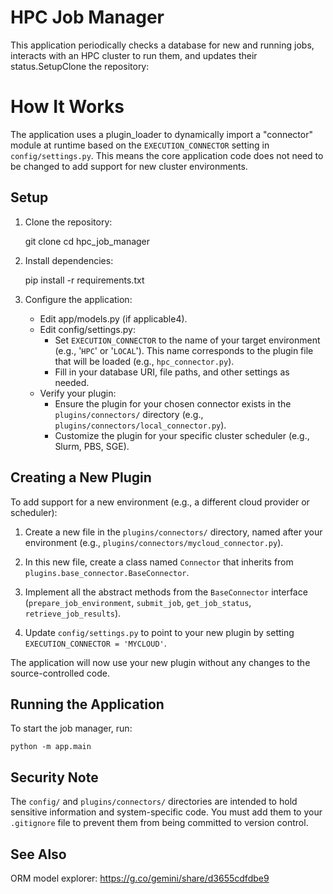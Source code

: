 # HPC Job Manager

This application periodically checks a database for new and running jobs, interacts with an HPC
cluster to run them, and updates their status.SetupClone the repository:

# How It Works

The application uses a plugin_loader to dynamically import a "connector" module at runtime based
on the `EXECUTION_CONNECTOR` setting in `config/settings.py`. This means the core application code
does not need to be changed to add support for new cluster environments.

## Setup

1. Clone the repository:

    git clone <your-repo-url>
    cd hpc_job_manager

2. Install dependencies:

    pip install -r requirements.txt

3. Configure the application:

    * Edit app/models.py (if applicable4).
    * Edit config/settings.py:
        * Set `EXECUTION_CONNECTOR` to the name of your target environment (e.g., '`HPC`' or '`LOCAL`'). This name corresponds to the plugin file that will be loaded (e.g., `hpc_connector.py`).
        * Fill in your database URI, file paths, and other settings as needed.
    * Verify your plugin:
        * Ensure the plugin for your chosen connector exists in the `plugins/connectors/` directory (e.g., `plugins/connectors/local_connector.py`).
        * Customize the plugin for your specific cluster scheduler (e.g., Slurm, PBS, SGE).

## Creating a New Plugin

To add support for a new environment (e.g., a different cloud provider or scheduler):

1. Create a new file in the `plugins/connectors/` directory, named after your environment (e.g., `plugins/connectors/mycloud_connector.py`).

2. In this new file, create a class named `Connector` that inherits from `plugins.base_connector.BaseConnector`.

3. Implement all the abstract methods from the `BaseConnector` interface (`prepare_job_environment`, `submit_job`, `get_job_status`, `retrieve_job_results`).

4. Update `config/settings.py` to point to your new plugin by setting `EXECUTION_CONNECTOR = 'MYCLOUD'`.

The application will now use your new plugin without any changes to the source-controlled code.

## Running the Application

To start the job manager, run:

    python -m app.main

## Security Note

The `config/` and `plugins/connectors/` directories are intended to hold sensitive information and
system-specific code. You must add them to your `.gitignore` file to prevent them from being committed
to version control.

## See Also

ORM model explorer: https://g.co/gemini/share/d3655cdfdbe9

